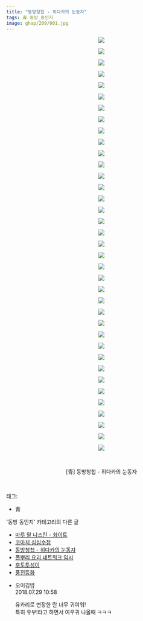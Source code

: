 ```yaml
---
title: "동방청첩 - 히다카의 눈동자"
tags: 青 동방_동인지
image: ghap/209/001.jpg
---
```

<div class="article">
<p style="text-align: center; clear: none; float: none;"><img src="{{ site.nasurl }}/ghap/209/001.jpg"/></p>
<p style="text-align: center; clear: none; float: none;"><img src="{{ site.nasurl }}/ghap/209/002.jpg"/></p>
<p style="text-align: center; clear: none; float: none;"><img src="{{ site.nasurl }}/ghap/209/003.png"/></p>
<p style="text-align: center; clear: none; float: none;"><img src="{{ site.nasurl }}/ghap/209/004.jpg"/></p>
<p style="text-align: center; clear: none; float: none;"><img src="{{ site.nasurl }}/ghap/209/005.jpg"/></p>
<p style="text-align: center; clear: none; float: none;"><img src="{{ site.nasurl }}/ghap/209/006.jpg"/></p>
<p style="text-align: center; clear: none; float: none;"><img src="{{ site.nasurl }}/ghap/209/007.jpg"/></p>
<p style="text-align: center; clear: none; float: none;"><img src="{{ site.nasurl }}/ghap/209/008.jpg"/></p>
<p style="text-align: center; clear: none; float: none;"><img src="{{ site.nasurl }}/ghap/209/009.jpg"/></p>
<p style="text-align: center; clear: none; float: none;"><img src="{{ site.nasurl }}/ghap/209/010.jpg"/></p>
<p style="text-align: center; clear: none; float: none;"><img src="{{ site.nasurl }}/ghap/209/011.jpg"/></p>
<p style="text-align: center; clear: none; float: none;"><img src="{{ site.nasurl }}/ghap/209/012.jpg"/></p>
<p style="text-align: center; clear: none; float: none;"><img src="{{ site.nasurl }}/ghap/209/013.jpg"/></p>
<p style="text-align: center; clear: none; float: none;"><img src="{{ site.nasurl }}/ghap/209/014.jpg"/></p>
<p style="text-align: center; clear: none; float: none;"><img src="{{ site.nasurl }}/ghap/209/015.jpg"/></p>
<p style="text-align: center; clear: none; float: none;"><img src="{{ site.nasurl }}/ghap/209/016.png"/></p>
<p style="text-align: center; clear: none; float: none;"><img src="{{ site.nasurl }}/ghap/209/017.jpg"/></p>
<p style="text-align: center; clear: none; float: none;"><img src="{{ site.nasurl }}/ghap/209/018.jpg"/></p>
<p style="text-align: center; clear: none; float: none;"><img src="{{ site.nasurl }}/ghap/209/019.jpg"/></p>
<p style="text-align: center; clear: none; float: none;"><img src="{{ site.nasurl }}/ghap/209/020.jpg"/></p>
<p style="text-align: center; clear: none; float: none;"><img src="{{ site.nasurl }}/ghap/209/021.jpg"/></p>
<p style="text-align: center; clear: none; float: none;"><img src="{{ site.nasurl }}/ghap/209/022.jpg"/></p>
<p style="text-align: center; clear: none; float: none;"><img src="{{ site.nasurl }}/ghap/209/023.jpg"/></p>
<p style="text-align: center; clear: none; float: none;"><img src="{{ site.nasurl }}/ghap/209/024.jpg"/></p>
<p style="text-align: center; clear: none; float: none;"><img src="{{ site.nasurl }}/ghap/209/025.jpg"/></p>
<p style="text-align: center; clear: none; float: none;"><img src="{{ site.nasurl }}/ghap/209/026.jpg"/></p>
<p style="text-align: center; clear: none; float: none;"><img src="{{ site.nasurl }}/ghap/209/027.jpg"/></p>
<p style="text-align: center; clear: none; float: none;"><img src="{{ site.nasurl }}/ghap/209/028.jpg"/></p>
<p style="text-align: center; clear: none; float: none;"><img src="{{ site.nasurl }}/ghap/209/029.png"/></p>
<p style="text-align: center; clear: none; float: none;"><img src="{{ site.nasurl }}/ghap/209/030.jpg"/></p>
<p style="text-align: center; clear: none; float: none;"><img src="{{ site.nasurl }}/ghap/209/031.jpg"/></p>
<p style="text-align: center; clear: none; float: none;"><img src="{{ site.nasurl }}/ghap/209/032.jpg"/></p>
<p style="text-align: center; clear: none; float: none;"><img src="{{ site.nasurl }}/ghap/209/033.jpg"/></p>
<p style="text-align: center; clear: none; float: none;"><img src="{{ site.nasurl }}/ghap/209/034.jpg"/></p>
<p style="text-align: center; clear: none; float: none;"><img src="{{ site.nasurl }}/ghap/209/035.jpg"/></p>
<p style="text-align: center; clear: none; float: none;"><img src="{{ site.nasurl }}/ghap/209/036.jpg"/></p>
<p style="text-align: center; clear: none; float: none;"><img src="{{ site.nasurl }}/ghap/209/037.jpg"/></p>
<p style="text-align: center; clear: none; float: none;"><br/></p>
<p style="text-align: center; clear: none; float: none;">[青] 동방청첩 - 히다카의 눈동자</p>
<p><br/></p>
</div><div class="tagTrail">
<p>태그: </p>
<ul>
<li>青</li>
</ul>
</div><div class="another">
<p>'동방 동인지' 카테고리의 다른 글</p>
<ul>
<li><a href="/2016-06-19-ghap_211">마루 밑 나즈린 - 화이트</a></li>
<li><a href="/2016-06-19-ghap_210">코마치 심심수첩</a></li>
<li><a href="/2016-06-19-ghap_209">동방청첩 - 히다카의 눈동자</a></li>
<li><a href="/2016-06-19-ghap_208">풀뿌리 요괴 네트워크 임시</a></li>
<li><a href="/2016-06-19-ghap_207">후토투성이</a></li>
<li><a href="/2016-06-19-ghap_206">풍전등화</a></li>
</ul>
</div><div class="cb_module cb_fluid">
<div class="cb_wrt cb_profile">
<div class="comment">
<ul>
<li class="cb_thumb_off" id="comment15296196">
<div class="cb_comment_area">
<div class="cb_info_area">
<div class="cb_section">
<span class="cb_nick_name">오이김밥</span>
</div>
<div class="cb_section">
<span class="cb_date">2018.07.29 10:58 </span>
</div>
</div>
<div class="cb_dsc_comment">
<p class="cb_dsc">
											유카리로 변장한 란 너무 귀여워!<br/>
특히 유부!라고 하면서 여우귀 나올때 ㅋㅋㅋ
										</p>
</div>
</div></li>
</ul>
</div>
</div><!-- commentList close -->
</div>